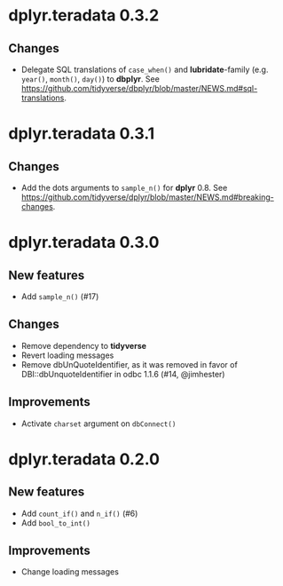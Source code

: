 # dplyr.teradata 0.3.2

## Changes

- Delegate SQL translations of `case_when()` and **lubridate**-family (e.g. `year()`, `month()`, `day()`) to **dbplyr**. See https://github.com/tidyverse/dbplyr/blob/master/NEWS.md#sql-translations.

# dplyr.teradata 0.3.1

## Changes

- Add the dots arguments to `sample_n()` for **dplyr** 0.8. See https://github.com/tidyverse/dplyr/blob/master/NEWS.md#breaking-changes.

# dplyr.teradata 0.3.0

## New features

- Add `sample_n()` (#17)

## Changes

- Remove dependency to **tidyverse**
- Revert loading messages
- Remove dbUnQuoteIdentifier, as it was removed in favor of
  DBI::dbUnquoteIdentifier in odbc 1.1.6 (#14, @jimhester)
  
## Improvements

- Activate `charset` argument on `dbConnect()`

# dplyr.teradata 0.2.0

## New features

- Add `count_if()` and `n_if()` (#6)
- Add `bool_to_int()`

## Improvements

- Change loading messages

